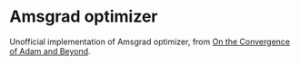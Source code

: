 # Amsgrad optimizer

Unofficial implementation of Amsgrad optimizer, from [On the Convergence of Adam and Beyond](https://arxiv.org/abs/1904.09237).

